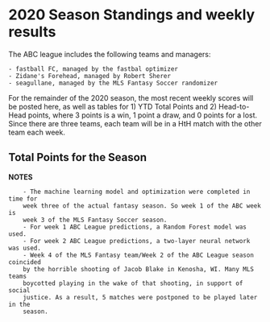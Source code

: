 # 2020 Season Standings and weekly results

The ABC league includes the following teams and managers:

    - fastball FC, managed by the fastbal optimizer
    - Zidane's Forehead, managed by Robert Sherer
    - seagullane, managed by the MLS Fantasy Soccer randomizer

For the remainder of the 2020 season, the most recent weekly scores will be
posted here, as well as tables for 1) YTD Total Points and 2) Head-to-Head
points, where 3 points is a win, 1 point a draw, and 0 points for a lost. Since
there are three teams, each team will be in a HtH match with the other team
each week.

## Total Points for the Season



**NOTES**

```
    - The machine learning model and optimization were completed in time for
    week three of the actual fantasy season. So week 1 of the ABC week is
    week 3 of the MLS Fantasy Soccer season.
    - For week 1 ABC League predictions, a Random Forest model was used.
    - For week 2 ABC League predictions, a two-layer neural network was used.
    - Week 4 of the MLS Fantasy team/Week 2 of the ABC League season coincided
    by the horrible shooting of Jacob Blake in Kenosha, WI. Many MLS teams
    boycotted playing in the wake of that shooting, in support of social
    justice. As a result, 5 matches were postponed to be played later in the
    season.
```